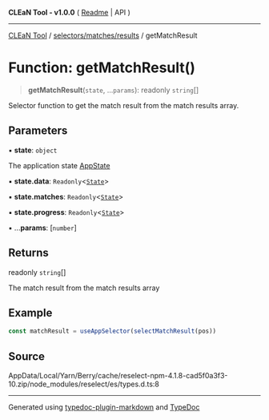 **CLEaN Tool - v1.0.0** ( [Readme](../../../../README.md) \| API )

***

[CLEaN Tool](../../../../modules.md) / [selectors/matches/results](../README.md) / getMatchResult

# Function: getMatchResult()

> **getMatchResult**(`state`, ...`params`): readonly `string`[]

Selector function to get the match result from the match results array.

## Parameters

▪ **state**: `object`

The application state [AppState](../../../../app/store/type-aliases/AppState.md)

▪ **state.data**: `Readonly`\<[`State`](../../../../features/sheet/reducers/interfaces/State.md)\>

▪ **state.matches**: `Readonly`\<[`State`](../../../progress/paths/private/interfaces/State.md)\>

▪ **state.progress**: `Readonly`\<[`State`](../../../progress/paths/private/interfaces/State.md)\>

▪ ...**params**: [`number`]

## Returns

readonly `string`[]

The match result from the match results array

## Example

```ts
const matchResult = useAppSelector(selectMatchResult(pos))
```

## Source

AppData/Local/Yarn/Berry/cache/reselect-npm-4.1.8-cad5f0a3f3-10.zip/node\_modules/reselect/es/types.d.ts:8

***

Generated using [typedoc-plugin-markdown](https://www.npmjs.com/package/typedoc-plugin-markdown) and [TypeDoc](https://typedoc.org/)

